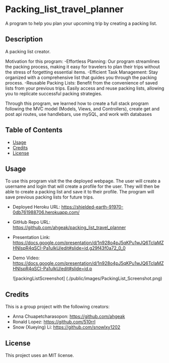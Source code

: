 # Packing_list_travel_planner
A program to help you plan your upcoming trip by creating a packing list.

## Description

A packing list creator. 

Motivation for this program:
-Effortless Planning: Our program streamlines the packing process, making it easy for travelers to plan their trips without the stress of forgetting essential items.
-Efficient Task Management: Stay organized with a comprehensive list that guides you through the packing process. 
-Reusable Packing Lists: Benefit from the convenience of saved lists from your previous trips. Easily access and reuse packing lists, allowing you to replicate successful packing strategies.

Through this program, we learned how to create a full stack program following the MVC model (Models, Views, and Controllers), create get and post api routes, use handlebars, use mySQL, and work with databases

## Table of Contents

- [Usage](#usage)
- [Credits](#credits)
- [License](#license)

## Usage

To use this program visit the the deployed webpage. The user will create a username and login that will create a profile for the user. They will then be able to create a packing list and save it to their profile. The program will save previous packing lists for future trips.

- Deployed Heroku URL: https://shielded-earth-91970-0db761988706.herokuapp.com/ 
- GitHub Repo URL: https://github.com/ahgeak/packing_list_travel_planner 
- Presentation Link: https://docs.google.com/presentation/d/1n928o4pJ5qKPu1wJQ6TcIaMZHNIspR4qSCI-Pa1uIkU/edit#slide=id.g29f43f0a72_0_0 
- Demo Video: https://docs.google.com/presentation/d/1n928o4pJ5qKPu1wJQ6TcIaMZHNIspR4qSCI-Pa1uIkU/edit#slide=id.p  

    ![packingListScreenshot] (./public/images/PackingList_Screenshot.png)

## Credits

This is a group project with the following creators:
- Anna Chuapetcharasopon: https://github.com/ahgeak 
- Ronald Lopez: https://github.com/510rrl
- Snow (Xueying) Li: https://github.com/snowlxy1202


## License

This project uses an MIT license.
